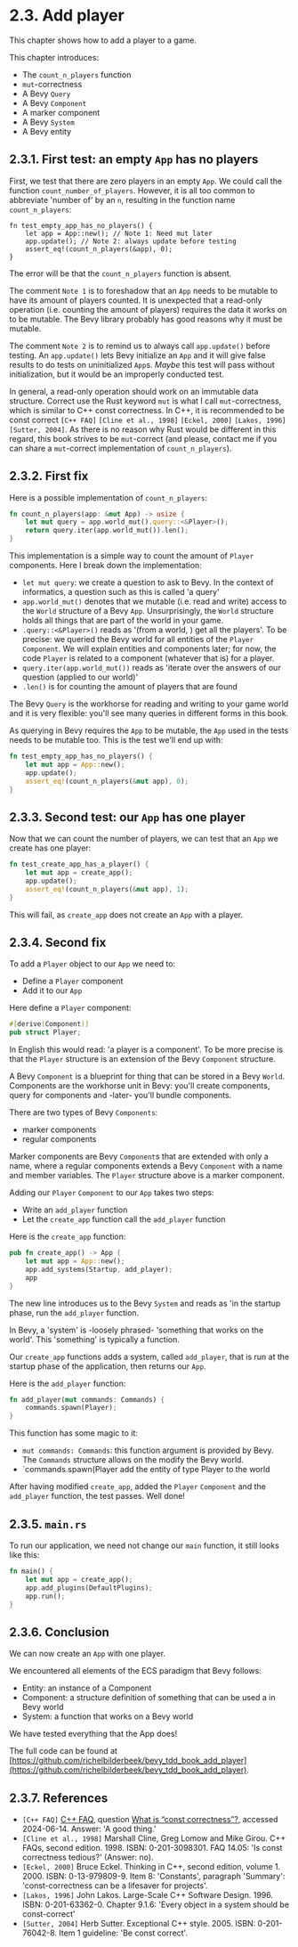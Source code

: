 # 2.3. Add player

This chapter shows how to add a player to a game.

This chapter introduces:

- The `count_n_players` function
- `mut`-correctness
- A Bevy `Query`
- A Bevy `Component`
- A marker component
- A Bevy `System`
- A Bevy entity

## 2.3.1. First test: an empty `App` has no players

First, we test that there are zero players in an empty `App`.
We could call the function `count_number_of_players`.
However, it is all too common to abbreviate 'number of' by an `n`,
resulting in the function name `count_n_players`:

```text
fn test_empty_app_has_no_players() {
    let app = App::new(); // Note 1: Need mut later
    app.update(); // Note 2: always update before testing
    assert_eq!(count_n_players(&app), 0);
}
```

The error will be that the `count_n_players` function is absent.

The comment `Note 1` is to foreshadow
that an `App` needs to be mutable to have its amount of players counted.
It is unexpected that a read-only operation (i.e. counting the amount of players)
requires the data it works on to be mutable. The Bevy library probably
has good reasons why it must be mutable.

The comment `Note 2` is to remind us to always call `app.update()`
before testing. An `app.update()` lets Bevy initialize an `App`
and it will give false results to do tests on uninitialized `App`s.
*Maybe* this test will pass without initialization,
but it would be an improperly conducted test.

In general, a read-only operation should work on an immutable data structure.
Correct use the Rust keyword `mut` is what I call `mut`-correctness,
which is similar to C++ const correctness. In C++, it is recommended to be
const correct `[C++ FAQ]` `[Cline et al., 1998]` `[Eckel, 2000]` `[Lakos, 1996]`
`[Sutter, 2004]`. As there is no reason why Rust would be different in this
regard, this book strives to be `mut`-correct (and please, contact me if you can
share a `mut`-correct implementation of `count_n_players`).

## 2.3.2. First fix

Here is a possible implementation of `count_n_players`:

```rust
fn count_n_players(app: &mut App) -> usize {
    let mut query = app.world_mut().query::<&Player>();
    return query.iter(app.world_mut()).len();
}
```

This implementation is a simple way to count the
amount of `Player` components. Here I break down the implementation:

- `let mut query`: we create a question to ask to Bevy.
  In the context of informatics, a question such as this is called 'a query'
- `app.world_mut()` denotes that we mutable (i.e. read and write)
  access to the `World` structure of a Bevy `App`. Unsurprisingly,
  the `World` structure holds all things that are part of the world
  in your game.
- `.query::<&Player>()` reads as '(from a world, ) get all the players'.
  To be precise: we queried the Bevy world for all entities of the `Player`
  `Component`. We will explain entities and components
  later; for now, the code `Player` is related to a
  component (whatever that is) for a player.
- `query.iter(app.world_mut())` reads as 'iterate over the
  answers of our question (applied to our world)'
- `.len()` is for counting the amount of players that are found

The Bevy `Query` is the workhorse for reading and writing
to your game world and it is very flexible: you'll
see many queries in different forms in this book.

As querying in Bevy requires the `App` to be mutable,
the `App` used in the tests needs to be mutable too.
This is the test we'll end up with:

```rust
fn test_empty_app_has_no_players() {
    let mut app = App::new();
    app.update();
    assert_eq!(count_n_players(&mut app), 0);
}
```

## 2.3.3. Second test: our `App` has one player

Now that we can count the number of players,
we can test that an `App` we create has one player:

```rust
fn test_create_app_has_a_player() {
    let mut app = create_app();
    app.update();
    assert_eq!(count_n_players(&mut app), 1);
}
```

This will fail, as `create_app` does not create an `App` with
a player.

## 2.3.4. Second fix

To add a `Player` object to our `App` we need to:

- Define a `Player` component
- Add it to our `App`

Here define a `Player` component:

```rust
#[derive(Component)]
pub struct Player;
```

In English this would read: 'a player is a component'.
To be more precise is that the `Player` structure is an extension
of the Bevy `Component` structure.

A Bevy `Component` is a blueprint for thing that
can be stored in a Bevy `World`.
Components are the workhorse unit in Bevy: you'll create components,
query for components and -later- you'll bundle components.

There are two types of Bevy `Components`:

- marker components
- regular components

Marker components are Bevy `Component`s that are extended with only a name,
where a regular components extends a Bevy `Component` with a name and
member variables. The `Player` structure above is a marker component.

Adding our `Player` `Component` to our `App` takes two steps:

- Write an `add_player` function
- Let the `create_app` function call the `add_player` function

Here is the `create_app` function:

```rust
pub fn create_app() -> App {
    let mut app = App::new();
    app.add_systems(Startup, add_player);
    app
}
```

The new line introduces us to the Bevy `System`
and reads as 'in the startup phase, run the `add_player` function.

In Bevy, a 'system' is -loosely phrased- 'something that works on the world'.
This 'something' is typically a function.

Our `create_app` functions adds a system, called `add_player`,
that is run at the startup phase of the application,
then returns our `App`.

Here is the `add_player` function:

```rust
fn add_player(mut commands: Commands) {
    commands.spawn(Player);
}
```

This function has some magic to it:

- `mut commands: Commands`: this function argument is provided by Bevy.
  The `Commands` structure allows on the modify the Bevy world.
- `commands.spawn(Player add the entity of type Player to the world

After having modified `create_app`, added the `Player` `Component`
and the `add_player` function, the test passes. Well done!

## 2.3.5. `main.rs`

To run our application, we need not change our `main` function,
it still looks like this:

```rust
fn main() {
    let mut app = create_app();
    app.add_plugins(DefaultPlugins);
    app.run();
}
```

## 2.3.6. Conclusion

We can now create an `App` with one player.

We encountered all elements of the ECS paradigm that Bevy follows:

- Entity: an instance of a Component
- Component: a structure definition of something that can be used a in Bevy world
- System: a function that works on a Bevy world

We have tested everything that the App does!

The full code can be found at [https://github.com/richelbilderbeek/bevy_tdd_book_add_player](https://github.com/richelbilderbeek/bevy_tdd_book_add_player).

## 2.3.7. References

- `[C++ FAQ]` [C++ FAQ](https://isocpp.org/faq), question [What is “const correctness”?](https://isocpp.org/wiki/faq/const-correctness#overview-const), accessed 2024-06-14. Answer: 'A good thing.'
- `[Cline et al., 1998]` Marshall Cline, Greg Lomow and Mike Girou. C++ FAQs, second edition. 1998. ISBN: 0-201-3098301. FAQ 14.05: 'Is const correctness tedious?' (Answer: no).
- `[Eckel, 2000]` Bruce Eckel. Thinking in C++, second edition, volume 1. 2000. ISBN: 0-13-979809-9. Item 8: 'Constants', paragraph 'Summary': 'const-correctness can be a lifesaver for projects'.
- `[Lakos, 1996]` John Lakos. Large-Scale C++ Software Design. 1996. ISBN: 0-201-63362-0. Chapter 9.1.6: 'Every object in a system should be const-correct'
- `[Sutter, 2004]` Herb Sutter. Exceptional C++ style. 2005. ISBN: 0-201-76042-8. Item 1 guideline: 'Be const correct'.
